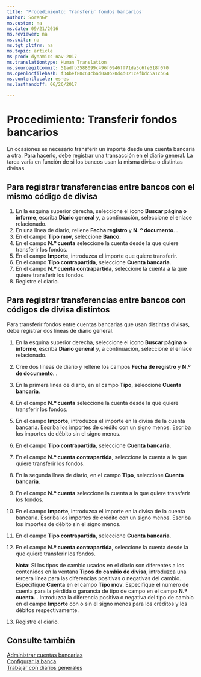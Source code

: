 ```yaml
---
title: 'Procedimiento: Transferir fondos bancarios'
author: SorenGP
ms.custom: na
ms.date: 09/21/2016
ms.reviewer: na
ms.suite: na
ms.tgt_pltfrm: na
ms.topic: article
ms-prod: dynamics-nav-2017
ms.translationtype: Human Translation
ms.sourcegitcommit: 51adfb3588099c496f0946ff71da5c6fe518f070
ms.openlocfilehash: f34bef80c64cbad0a0b20d4d021cefbdc5a1cb64
ms.contentlocale: es-es
ms.lasthandoff: 06/26/2017

---
```


# <a name="how-to-transfer-bank-funds"></a>Procedimiento: Transferir fondos bancarios
En ocasiones es necesario transferir un importe desde una cuenta bancaria a otra. Para hacerlo, debe registrar una transacción en el diario general. La tarea varía en función de si los bancos usan la misma divisa o distintas divisas.

## <a name="to-post-a-transfer-between-bank-accounts-with-the-same-currency-code"></a>Para registrar transferencias entre bancos con el mismo código de divisa
1. En la esquina superior derecha, seleccione el icono **Buscar página o informe**, escriba **Diario general** y, a continuación, seleccione el enlace relacionado.
2. En una línea de diario, rellene **Fecha registro** y **N. º documento**. .
3. En el campo **Tipo mov**, seleccione **Banco**.
4. En el campo **N.º cuenta** seleccione la cuenta desde la que quiere transferir los fondos.
5. En el campo **Importe**, introduzca el importe que quiere transferir.
6. En el campo **Tipo contrapartida**, seleccione **Cuenta bancaria**.
7. En el campo **N.º cuenta contrapartida**, seleccione la cuenta a la que quiere transferir los fondos.
8. Registre el diario.

## <a name="to-post-a-transfer-between-bank-accounts-with-different-currency-codes"></a>Para registrar transferencias entre bancos con códigos de divisa distintos
Para transferir fondos entre cuentas bancarias que usan distintas divisas, debe registrar dos líneas de diario general.

1. En la esquina superior derecha, seleccione el icono **Buscar página o informe**, escriba **Diario general** y, a continuación, seleccione el enlace relacionado.
2. Cree dos líneas de diario y rellene los campos **Fecha de registro** y **N.º de documento**. .
3. En la primera línea de diario, en el campo **Tipo**, seleccione **Cuenta bancaria**.
4. En el campo **N.º cuenta** seleccione la cuenta desde la que quiere transferir los fondos.
5. En el campo **Importe**, introduzca el importe en la divisa de la cuenta bancaria. Escriba los importes de crédito con un signo menos. Escriba los importes de débito sin el signo menos.
6. En el campo **Tipo contrapartida**, seleccione **Cuenta bancaria**.
7. En el campo **N.º cuenta contrapartida**, seleccione la cuenta a la que quiere transferir los fondos.
8. En la segunda línea de diario, en el campo **Tipo**, seleccione **Cuenta bancaria**.
9. En el campo **N.º cuenta** seleccione la cuenta a la que quiere transferir los fondos.
10. En el campo **Importe**, introduzca el importe en la divisa de la cuenta bancaria. Escriba los importes de crédito con un signo menos. Escriba los importes de débito sin el signo menos.
11. En el campo **Tipo contrapartida**, seleccione **Cuenta bancaria**.  
12. En el campo **N.º cuenta contrapartida**, seleccione la cuenta desde la que quiere transferir los fondos.

    **Nota**: Si los tipos de cambio usados en el diario son diferentes a los contenidos en la ventana **Tipos de cambio de divisa**, introduzca una tercera línea para las diferencias positivas o negativas del cambio. Especifique **Cuenta** en el campo **Tipo mov**. Especifique el número de cuenta para la pérdida o ganancia de tipo de campo en el campo **N.º cuenta**. . Introduzca la diferencia positiva o negativa del tipo de cambio en el campo **Importe** con o sin el signo menos para los créditos y los débitos respectivamente.
13. Registre el diario.

## <a name="see-also"></a>Consulte también  
[Administrar cuentas bancarias](bank-manage-bank-accounts.md)  
[Configurar la banca](bank-setup-banking.md)  
[Trabajar con diarios generales](ui-work-general-journals.md)

